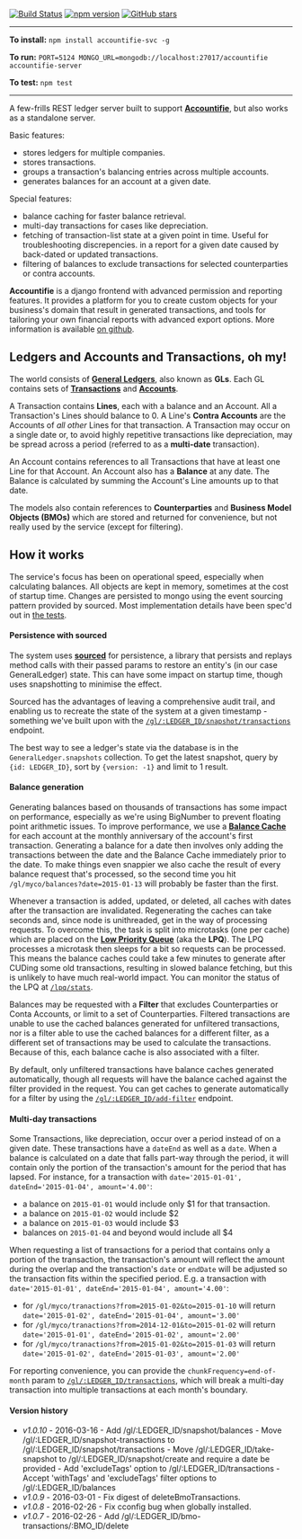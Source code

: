 [![Build Status](https://travis-ci.org/electronifie/accountifie-svc.svg)](https://travis-ci.org/electronifie/accountifie-svc)
[![npm version](https://badge.fury.io/js/accountifie-svc.svg)](https://www.npmjs.com/package/accountifie-svc)
[![GitHub stars](https://img.shields.io/github/release/electronifie/accountifie-svc.svg?style=social&label=Source)](https://github.com/electronifie/accountifie-svc)

<hr>

**To install:** `npm install accountifie-svc -g`  

**To run:** `PORT=5124 MONGO_URL=mongodb://localhost:27017/accountifie accountifie-server`

**To test:** `npm test`

<hr>

A few-frills REST ledger server built to support [**Accountifie**](https://github.com/electronifie/accountifie), but
also works as a standalone server.

Basic features:
 - stores ledgers for multiple companies.
 - stores transactions.
 - groups a transaction's balancing entries across multiple accounts.
 - generates balances for an account at a given date.

Special features:
 - balance caching for faster balance retrieval.
 - multi-day transactions for cases like depreciation.
 - fetching of transaction-list state at a given point in time. Useful for troubleshooting discrepencies.
   in a report for a given date caused by back-dated or updated transactions.
 - filtering of balances to exclude transactions for selected counterparties or contra accounts.

**Accountifie** is a django frontend with advanced permission and reporting features. It provides a platform for you to create custom
objects for your business's domain that result in generated transactions, and tools for tailoring your own financial
reports with advanced export options. More information is available [on github](https://github.com/electronifie/accountifie).

## Ledgers and Accounts and Transactions, oh my!

The world consists of [**General Ledgers**](https://github.com/electronifie/accountifie-svc/blob/master/lib/models/generalLedger.js),
also known as **GLs**. Each GL contains sets of [**Transactions**](https://github.com/electronifie/accountifie-svc/blob/master/lib/models/transaction.js)
and [**Accounts**](https://github.com/electronifie/accountifie-svc/blob/master/lib/models/account.js).

A Transaction contains **Lines**, each with a balance and an Account. All a Transaction's Lines should balance to 0. A Line's
**Contra Accounts** are the Accounts of _all other_ Lines for that transaction. A Transaction may occur on a single date
or, to avoid highly repetitive transactions like depreciation, may be spread across a period (referred to as a **multi-date**
transaction).

An Account contains references to all Transactions that have at least one Line for that Account. An Account also has a
**Balance** at any date. The Balance is calculated by summing the Account's Line amounts up to that date.

The models also contain references to **Counterparties** and **Business Model Objects (BMOs)** which are stored and
returned for convenience, but not really used by the service (except for filtering).

## How it works

The service's focus has been on operational speed, especially when calculating balances. All objects are kept in
memory, sometimes at the cost of startup time. Changes are persisted to mongo using the event sourcing pattern provided
by sourced. Most implementation details have been spec'd out in 
[the tests](https://github.com/electronifie/accountifie-svc/blob/master/features/general-ledger.feature).

#### Persistence with sourced

The system uses [**sourced**](https://github.com/mateodelnorte/sourced) for
persistence, a library that persists and replays method calls with their passed params to restore an entity's
(in our case GeneralLedger) state. This can have some impact on startup time, though uses snapshotting to minimise the
effect.

Sourced has the advantages of leaving a comprehensive audit trail, and enabling us to recreate the state of the system
at a given timestamp - something we've built upon with the
[`/gl/:LEDGER_ID/snapshot/transactions`](http://electronifie.github.io/accountifie-svc/#api-Ledger_Utils-GetGlLedger_idSnapshotTransactions) endpoint.

The best way to see a ledger's state via the database is in the `GeneralLedger.snapshots` collection. To get the latest
snapshot, query by `{id: LEDGER_ID}`, sort by `{version: -1}` and limit to 1 result.

#### Balance generation

Generating balances based on thousands of transactions has some impact on performance, especially as we're using BigNumber to
prevent floating point arithmetic issues. To improve performance, we use a
[**Balance Cache**](https://github.com/electronifie/accountifie-svc/blob/master/lib/models/accountBalanceCache.js) for each
account at the monthly anniversary of the account's first transaction. Generating a balance for a date then involves only
adding the transactions between the date and the Balance Cache immediately prior to the date. To make things even snappier
we also cache the result of every balance request that's processed, so the second time you hit `/gl/myco/balances?date=2015-01-13`
will probably be faster than the first.

Whenever a transaction is added, updated, or deleted, all caches with dates after the transaction are invalidated. Regenerating the
caches can take seconds and, since node is unithreaded, get in the way of processing requests. To overcome this, the task is split
into microtasks (one per cache) which are placed on the
[**Low Priority Queue**](https://github.com/electronifie/accountifie-svc/blob/master/lib/low-priority-queue/lowPriorityQueue.js)
(aka the **LPQ**). The LPQ processes a microtask then sleeps for a bit so requests can be processed. This means the balance caches
could take a few minutes to generate after CUDing some old transactions, resulting in slowed balance fetching, but this is unlikely
to have much real-world impact. You can monitor the status of the LPQ at
[`/lpq/stats`](http://electronifie.github.io/accountifie-svc/#api-Util-GetLpqStats).

Balances may be requested with a **Filter** that excludes Counterparties or Conta Accounts, or limit to a set of Counterparties.
Filtered transactions are unable to use the cached balances generated for unfiltered transactions, nor is a filter able to
use the cached balances for a different filter, as a different set of transactions may be used to calculate the transactions. Because
of this, each balance cache is also associated with a filter.

By default, only unfiltered transactions have balance caches generated automatically, though all requests will have the balance
cached against the filter provided in the request. You can get caches to generate automatically for a filter by using the
[`/gl/:LEDGER_ID/add-filter`](http://electronifie.github.io/accountifie-svc/#api-Ledger_Utils-PostGlLedger_idAddFilter) endpoint.

#### Multi-day transactions

Some Transactions, like depreciation, occur over a period instead of on a given date. These transactions have a `dateEnd` as well
as a `date`. When a balance is calculated on a date that falls part-way through the period, it will contain only the portion of
the transaction's amount for the period that has lapsed. For instance, for a transaction with
`date='2015-01-01', dateEnd='2015-01-04', amount='4.00'`:
  - a balance on `2015-01-01` would include only $1 for that transaction.
  - a balance on `2015-01-02` would include $2
  - a balance on `2015-01-03` would include $3
  - balances on `2015-01-04` and beyond would include all $4

When requesting a list of transactions for a period that contains only a portion of the transaction, the transaction's amount will
reflect the amount during the overlap and the transaction's `date` or `endDate` will be adjusted so the transaction fits within
the specified period. E.g. a transaction with `date='2015-01-01', dateEnd='2015-01-04', amount='4.00'`:
 - for `/gl/myco/tranactions?from=2015-01-02&to=2015-01-10` will return `date='2015-01-02', dateEnd='2015-01-04', amount='3.00'`
 - for `/gl/myco/tranactions?from=2014-12-01&to=2015-01-02` will return `date='2015-01-01', dateEnd='2015-01-02', amount='2.00'`
 - for `/gl/myco/tranactions?from=2015-01-02&to=2015-01-03` will return `date='2015-01-02', dateEnd='2015-01-03', amount='2.00'`

For reporting convenience, you can provide the `chunkFrequency=end-of-month` param to
[`/gl/:LEDGER_ID/transactions`](http://electronifie.github.io/accountifie-svc/#api-Ledger-GetGlLedger_idTransaction), which
will break a multi-day transaction into multiple transactions at each month's boundary.

#### Version history
 - *v1.0.10* - 2016-03-16 - Add /gl/:LEDGER_ID/snapshot/balances
                          - Move /gl/:LEDGER_ID/snapshot-transactions to /gl/:LEDGER_ID/snapshot/transactions
                          - Move /gl/:LEDGER_ID/take-snapshot to /gl/:LEDGER_ID/snapshot/create and require a date be provided
                          - Add 'excludeTags' option to /gl/:LEDGER_ID/transactions
                          - Accept 'withTags' and 'excludeTags' filter options to /gl/:LEDGER_ID/balances
 - *v1.0.9*  - 2016-03-01 - Fix digest of deleteBmoTransactions.
 - *v1.0.8*  - 2016-02-26 - Fix cconfig bug when globally installed.
 - *v1.0.7*  - 2016-02-26 - Add /gl/:LEDGER_ID/bmo-transactions/:BMO_ID/delete
